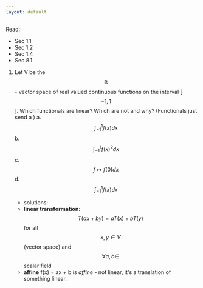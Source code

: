```yaml
---
layout: default
---
```

<script type="text/javascript" async
  src="https://cdn.mathjax.org/mathjax/latest/MathJax.js?config=TeX-MML-AM_CHTML">
</script>

Read:
- Sec 1.1
- Sec 1.2
- Sec 1.4
- Sec 8.1

1. Let V be the $$\mathbb{R}$$- vector space of real valued continuous functions on the interval [$$-1,1$$]. Which functionals are linear? Which are not and why? (Functionals just send a )
    a. $$\int_{-1}^{1} f(x)dx$$
    b. $$\int_{-1}^{1} f(x)^{2}dx$$
    c. $$f \mapsto f(0)dx$$
    d. $$\int_{-1}^{1} f(x)dx$$

    - solutions:
    - **linear transformation:** $$T(ax+by) = aT(x) + bT(y)$$ for all $$x,y \in V$$ (vector space) and $$\forall a,b \in$$ scalar field
    - **affine** f(x) = ax + b is _affine_ - not linear, it's a translation of something linear. 
